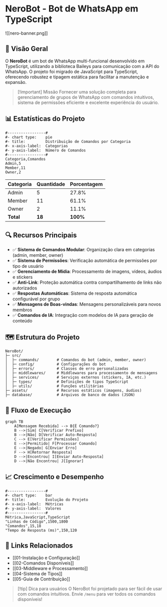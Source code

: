 # NeroBot - Bot de WhatsApp em TypeScript

![[nero-banner.png]]

## 🚀 Visão Geral

O **NeroBot** é um bot de WhatsApp multi-funcional desenvolvido em TypeScript, utilizando a biblioteca Baileys para comunicação com a API do WhatsApp. O projeto foi migrado de JavaScript para TypeScript, oferecendo robustez e tipagem estática para facilitar a manutenção e expansão.

> [!important] Missão
> Fornecer uma solução completa para gerenciamento de grupos de WhatsApp com comandos intuitivos, sistema de permissões eficiente e excelente experiência do usuário.

## 📊 Estatísticas do Projeto

```chartsview
#-----------------#
#- chart type:    pie
#- title:         Distribuição de Comandos por Categoria
#- x-axis-label:  Categorias
#- y-axis-label:  Número de Comandos
#-----------------#
Categoria,Comandos
Admin,5
Member,11
Owner,2
```

| Categoria | Quantidade | Porcentagem |
|-----------|------------|-------------|
| Admin     | 5          | 27.8%       |
| Member    | 11         | 61.1%       |
| Owner     | 2          | 11.1%       |
| **Total** | **18**     | **100%**    |

## 🔍 Recursos Principais

- ✅ **Sistema de Comandos Modular**: Organização clara em categorias (admin, member, owner)
- ✅ **Sistema de Permissões**: Verificação automática de permissões por tipo de usuário
- ✅ **Gerenciamento de Mídia**: Processamento de imagens, vídeos, áudios e stickers
- ✅ **Anti-Link**: Proteção automática contra compartilhamento de links não autorizados
- ✅ **Respostas Automáticas**: Sistema de resposta automática configurável por grupo
- ✅ **Mensagens de Boas-vindas**: Mensagens personalizáveis para novos membros
- ✅ **Comandos de IA**: Integração com modelos de IA para geração de conteúdo

## 🗺️ Estrutura do Projeto

```
NeroBot/
├─ src/
│  ├─ commands/        # Comandos do bot (admin, member, owner)
│  ├─ config/          # Configurações do bot
│  ├─ errors/          # Classes de erro personalizadas
│  ├─ middlewares/     # Middlewares para processamento de mensagens
│  ├─ services/        # Serviços externos (stickers, IA, etc.)
│  ├─ types/           # Definições de tipos TypeScript
│  ├─ utils/           # Funções utilitárias
├─ assets/             # Recursos estáticos (imagens, áudios)
├─ database/           # Arquivos de banco de dados (JSON)
```

## 🔄 Fluxo de Execução

```mermaid
graph TB
    A[Mensagem Recebida] --> B{É Comando?}
    B -->|Sim| C[Verificar Prefixo]
    B -->|Não| D[Verificar Auto-Resposta]
    C --> E[Verificar Permissões]
    E -->|Permitido| F[Processar Comando]
    E -->|Negado| G[Enviar Erro]
    F --> H[Retornar Resposta]
    D -->|Encontrou| I[Enviar Auto-Resposta]
    D -->|Não Encontrou| J[Ignorar]
```

## 📈 Crescimento e Desempenho

```chartsview
#-----------------#
#- chart type:    bar
#- title:         Evolução do Projeto
#- x-axis-label:  Métricas
#- y-axis-label:  Valores
#-----------------#
Métrica,JavaScript,TypeScript
"Linhas de Código",1500,1800
"Comandos",15,18
"Tempo de Resposta (ms)",150,120
```

## 🔗 Links Relacionados

- [[01-Instalação e Configuração]]
- [[02-Comandos Disponíveis]]
- [[03-Middleware e Processamento]]
- [[04-Sistema de Tipos]]
- [[05-Guia de Contribuição]]

> [!tip] Dica para usuários
> O NeroBot foi projetado para ser fácil de usar com comandos intuitivos. Envie `/menu` para ver todos os comandos disponíveis! 